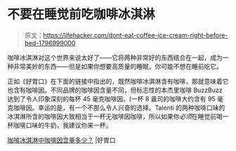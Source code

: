 # 不要在睡觉前吃咖啡冰淇淋

> 原文：<https://lifehacker.com/dont-eat-coffee-ice-cream-right-before-bed-1796999000>

咖啡冰淇淋对这个世界来说太好了——它将两种非常好的东西结合在一起，成为一种非常美妙的东西——但是如果你想要高质量的睡眠，你可能不想在睡前吃它。



正如《好胃口》在下面的链接中指出的，既然咖啡冰淇淋含有咖啡，那就意味着它也含有咖啡因。不同品牌的咖啡因含量不同，但标志性的本杰里咖啡 BuzzBuzz 达到了令人印象深刻的每杯 45 毫克咖啡因。(一杯 8 盎司的咖啡大约含有 95 毫克咖啡因。幸运的是，有一个不那么令人兴奋的选择。Talenti 的两种咖啡口味的冰淇淋所含的咖啡因大致相当于一杯无咖啡因咖啡，所以如果你*必须*在睡觉前喝一杯咖啡口味的牛奶，我建议你来一杯。

[咖啡冰淇淋中咖啡因含量多少？](http://www.bonappetit.com/story/caffeine-in-coffee-ice-cream) |好胃口